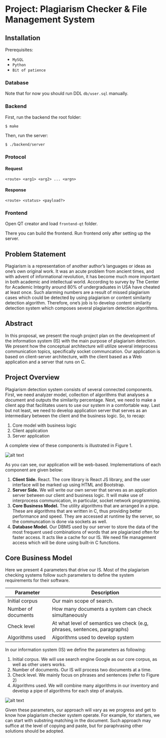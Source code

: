 # Project: Plagiarism Checker & File Management System

## Installation

Prerequisites:
- `MySQL`
- `Python`
- `Bit of patience`

### Database
Note that for now you should run DDL `db/user.sql` manually. 

### Backend
First, run the backend the root folder:

`$ make`

Then, run the server:

`$ ./backend/server`

### Protocol

#### Request
`<route> <arg1> <arg2> ... <argn>`

#### Response
`<route> <status> <payload?>`

### Frontend

Open QT creator and load `frontend-qt` folder.

There you can build the frontend. Run frontend only after setting up the server.

## Problem Statement
Plagiarism is a representation of another author’s languages or ideas as one’s own original work. It was an acute problem from ancient times, and with advent of informational revolution, it has become much more important in both academic and intellectual world. 
According to survey by The Center for Academic Integrity around 80% of undergraduates in USA have cheated at least once. Such alarming numbers are a result of missed plagiarism cases which could be detected by using plagiarism or content similarity detection algorithm.
Therefore, one’s job is to develop content similarity detection system which composes several plagiarism detection algorithms.

## Abstract
In this proposal, we present the rough project plan on the development of the information system (IS) with the main purpose of plagiarism detection. We present how the conceptual architecture will utilize several inteprocess communication topics, specifically socket communcation. Our application is based on client-server architecture, with the client based as a Web application and a server that runs on C. 

## Project Overview
Plagiarism detection system consists of several connected components. First, we need analyzer model, collection of algorithms that analyses a document and outputs the similarity percentage. Next, we need to make a client app that facilitates users to use our system in a comfortable way. Last but not least, we need to develop application server that serves as an intermediary between the client and the business logic. So, to recap:
1. Core model with business logic
2. Client application
3. Server application

A complete view of these components is illustrated in Figure 1.

![alt text](https://user-images.githubusercontent.com/26520665/145014825-5881b1d1-6477-4118-a82a-de2037867734.png)

As you can see, our application will be web-based. Implementations of each component are given below:
1. **Client Side.** React. The core library is React JS library, and the user interface will be marked up using HTML and Bootstrap.
2. **Server Side.**
We will write our own server that serves as an application server between our client and business logic. It will make use of interprocess communication, in particular, socket network programming.
3. **Core Business Model.** The utility algorithms that are arranged in a pipe. These are algorithms that are written in C, thus providing better performance and speed. They are accessed at runtime by the server, so the communcation is done via sockets as well.
4. **Database Model.** Our DBMS used by our server to store the data of the most frequent used combinations of words that are plagiarized often for faster access. It acts like a cache for our IS. We need file management access which will be done using built-in C functions.

## Core Business Model 
Here we present 4 parameters that drive our IS. Most of the plagiarism checking systems follow such parameters to define the system requirements for their software.

Parameter           |	Description
------------------- | --------------------------------------------------------------------------
Initial corpus      | Our main scope of search. 
Number of documents | How many documents a system can check simultaneously
Check level         | At what level of semantics we check (e.g, phrases, sentences, paragraphs)
Algorithms used     | Algorithms used to develop system

In our information system (IS) we define the parameters as following:
1. Initial corpus. We will use search engine Google as our core corpus, as well as other users works.
2. Number of documents. Our IS will process two documents at a time.
3. Check level. We mainly focus on phrases and sentences (refer to Figure 2)
4. Algorithms used. We will combine many algorithms in our inventory and develop a pipe of algorithms for each step of analysis.

![alt text](https://user-images.githubusercontent.com/26520665/145015930-d20efcd9-cfeb-46d0-be0b-0907e38e9acc.png)

Given these parameters, our approach will vary as we progress and get to know how plagiarism checker system operate. For example, for starters, we can start with substring matching in the document. Such approach may suffice at the level of copying and paste, but for paraphrasing other solutions should be adopted.
